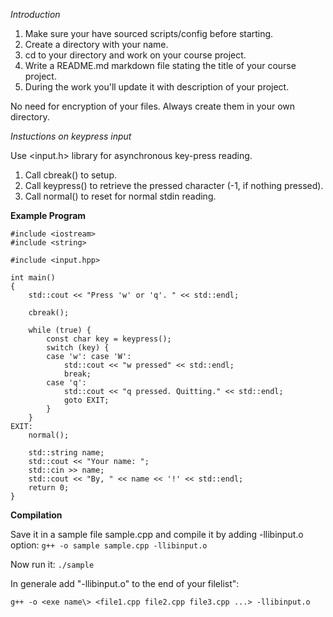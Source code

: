 *Introduction*
1. Make sure your have sourced scripts/config before starting.
2. Create a directory with your name.
3. cd to your directory and work on your course project.
4. Write a README.md markdown file stating the title of your course project.
5. During the work you'll update it with description of your project.

No need for encryption of your files. Always create them in your own directory.

*Instuctions on keypress input*

Use <input.h> library for asynchronous key-press reading.

1. Call cbreak() to setup.
2. Call keypress() to retrieve the pressed character (-1, if nothing pressed).
3. Call normal() to reset for normal stdin reading.

**Example Program**

<pre><code>#include &ltiostream&gt
#include &ltstring&gt

#include &ltinput.hpp&gt

int main()
{
	std::cout << "Press 'w' or 'q'. " << std::endl;

	cbreak();

	while (true) {
		const char key = keypress();
		switch (key) {
		case 'w': case 'W':
			std::cout << "w pressed" << std::endl;
			break;
		case 'q':
			std::cout << "q pressed. Quitting." << std::endl;
			goto EXIT;
		}
	}
EXIT:
	normal();

	std::string name;
	std::cout << "Your name: ";
	std::cin >> name;
	std::cout << "By, " << name << '!' << std::endl;
	return 0;
}</code></pre>

**Compilation**

Save it in a sample file sample.cpp and compile it by adding -llibinput.o option:
`g++ -o sample sample.cpp -llibinput.o`

Now run it:
`./sample`

In generale add "-llibinput.o" to the end of your filelist":

`g++ -o <exe name\> <file1.cpp file2.cpp file3.cpp ...> -llibinput.o`

